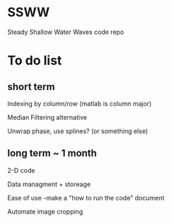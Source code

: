# SSWW
Steady Shallow Water Waves code repo


# To do list
## short term
Indexing by column/row (matlab is column major)

Median Filtering alternative

Unwrap phase, use splines? (or something else)

## long term ~ 1 month
2-D code

Data managment + storeage

Ease of use
-make a "how to run the code" document

Automate image cropping
